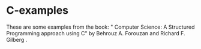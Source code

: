 # C-examples
These are some examples from the book: " Computer Science: A Structured Programming approach using C" by Behrouz A. Forouzan and Richard F. Gilberg .
